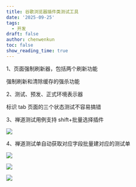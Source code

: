```yaml
---
title: 谷歌浏览器插件类测试工具
date: '2025-09-25'
tags:
  - 开发
draft: false
author: chenwenkun
toc: false
show_reading_time: true
---
```

1、页面强制刷新器，包括两个刷新功能

强制刷新和清除缓存的强杀功能

2、测试、预发、正式环境表示器

标识 tab 页面的三个状态测试不容易搞错

3、禅道测试用例支持 shift+批量选择插件

![](https://prod-files-secure.s3.us-west-2.amazonaws.com/c205fb54-92b2-4987-8be3-972b67d27acc/7ca8990d-2ef0-4ad6-8256-c807dbb8b3d5/image.png?X-Amz-Algorithm=AWS4-HMAC-SHA256&X-Amz-Content-Sha256=UNSIGNED-PAYLOAD&X-Amz-Credential=ASIAZI2LB4665MRZOCR2%2F20250928%2Fus-west-2%2Fs3%2Faws4_request&X-Amz-Date=20250928T005506Z&X-Amz-Expires=3600&X-Amz-Security-Token=IQoJb3JpZ2luX2VjECYaCXVzLXdlc3QtMiJHMEUCIQCST11hKzbx7ukP%2FGjMHi5Bm16A1SRWNUAPj%2Bx%2FfWcizAIgJb1Fcu1LHQ7KxKCVikwUtrlcPG2EhS71LzMFCcev8KwqiAQIr%2F%2F%2F%2F%2F%2F%2F%2F%2F%2F%2FARAAGgw2Mzc0MjMxODM4MDUiDDar5oSYDL4f8S2IoCrcA3QCoMrLyIfDlmkPhtoNsLw5BXm4i9ZO3SLjCGzQ1fSEDV0ykJI0d%2BJpqaC2F8GPt7PKm2YB%2BHVTBSEurevKF%2BQ9t%2BzPg8tGdckgaVDrCfa2ozu7CbfpGoiC3N4pmPfw%2FQlF9M4reGxAaYhjBew85iMqFQ8VuSl9XkMcgVmH2aX10XJYdpSBYzylbVk%2BXMJU6Koh7WbU2nir0gSS%2B9Mo7Eo3RFkCyVydFIiQElQi2%2B9yCCavPXnYUK%2BIJMn44CmhStX1e3KS1Nmi9iA95SBB%2FDoyN4lcDXe6jw2e2uXG0Zi7kgOUbMIsw9SwC2dww6e%2BGbYHGoWRlULHLD34t4LY9eqRB2uUC0%2FwEk16v0KJPMbmC5A0WgJ3EPlQj7Y897V9nMtqxttsCkFSUb5bAkjE%2B441pzYyeIv060h1AVdzg44CpfhTIVMaUAOPecqM1YTXe4WmePXILDmX%2FgvC6h5MjhOJ1MuMAujwYnRPba5KQY7QVketXJbagfQLbQtHIDd0bH7EG4DLE0eD7pqp9EXEyKL%2Fu9yNYcFvXIBOf5x38JGwCUvGldQuG8lZYMii8cupkrw6qurpjD1iipLdlWKPfwwx9YIp6kdJHfMgiMWzNvFvNkLA9bnFBtDuu65DMIm%2F4cYGOqUBVEPXebOJ3VCGLuqFkoiOBql2u3s836ixt8B4vUwsI%2B7Y6rvPt5TrC6S4WDCQdE5urGOBEesAnD%2FJMBRi2O3FuYUbhfgEsKcenii%2B4CwwuzXl1pTdi8a%2F%2Fr9MpQBc0t1HDg1xCYigj9AMUWqReqtz%2BH52DVe5iu7hYEVsUpN0JGExb81%2BbPfPl4cgDnYOz9P1yZ1kg6UYb3q%2BUCAYGf2Ecs8IOwA8&X-Amz-Signature=69d96ed94a7377638c6bf3afcf51169a899d9da3fb3f1e9c71772a997c5b0704&X-Amz-SignedHeaders=host&x-amz-checksum-mode=ENABLED&x-id=GetObject)

4、禅道测试单自动获取对应字段批量建对应的测试单

![](https://prod-files-secure.s3.us-west-2.amazonaws.com/c205fb54-92b2-4987-8be3-972b67d27acc/1ea39b01-dd1c-4a56-bb09-4fe87447f5c7/image.png?X-Amz-Algorithm=AWS4-HMAC-SHA256&X-Amz-Content-Sha256=UNSIGNED-PAYLOAD&X-Amz-Credential=ASIAZI2LB4665MRZOCR2%2F20250928%2Fus-west-2%2Fs3%2Faws4_request&X-Amz-Date=20250928T005506Z&X-Amz-Expires=3600&X-Amz-Security-Token=IQoJb3JpZ2luX2VjECYaCXVzLXdlc3QtMiJHMEUCIQCST11hKzbx7ukP%2FGjMHi5Bm16A1SRWNUAPj%2Bx%2FfWcizAIgJb1Fcu1LHQ7KxKCVikwUtrlcPG2EhS71LzMFCcev8KwqiAQIr%2F%2F%2F%2F%2F%2F%2F%2F%2F%2F%2FARAAGgw2Mzc0MjMxODM4MDUiDDar5oSYDL4f8S2IoCrcA3QCoMrLyIfDlmkPhtoNsLw5BXm4i9ZO3SLjCGzQ1fSEDV0ykJI0d%2BJpqaC2F8GPt7PKm2YB%2BHVTBSEurevKF%2BQ9t%2BzPg8tGdckgaVDrCfa2ozu7CbfpGoiC3N4pmPfw%2FQlF9M4reGxAaYhjBew85iMqFQ8VuSl9XkMcgVmH2aX10XJYdpSBYzylbVk%2BXMJU6Koh7WbU2nir0gSS%2B9Mo7Eo3RFkCyVydFIiQElQi2%2B9yCCavPXnYUK%2BIJMn44CmhStX1e3KS1Nmi9iA95SBB%2FDoyN4lcDXe6jw2e2uXG0Zi7kgOUbMIsw9SwC2dww6e%2BGbYHGoWRlULHLD34t4LY9eqRB2uUC0%2FwEk16v0KJPMbmC5A0WgJ3EPlQj7Y897V9nMtqxttsCkFSUb5bAkjE%2B441pzYyeIv060h1AVdzg44CpfhTIVMaUAOPecqM1YTXe4WmePXILDmX%2FgvC6h5MjhOJ1MuMAujwYnRPba5KQY7QVketXJbagfQLbQtHIDd0bH7EG4DLE0eD7pqp9EXEyKL%2Fu9yNYcFvXIBOf5x38JGwCUvGldQuG8lZYMii8cupkrw6qurpjD1iipLdlWKPfwwx9YIp6kdJHfMgiMWzNvFvNkLA9bnFBtDuu65DMIm%2F4cYGOqUBVEPXebOJ3VCGLuqFkoiOBql2u3s836ixt8B4vUwsI%2B7Y6rvPt5TrC6S4WDCQdE5urGOBEesAnD%2FJMBRi2O3FuYUbhfgEsKcenii%2B4CwwuzXl1pTdi8a%2F%2Fr9MpQBc0t1HDg1xCYigj9AMUWqReqtz%2BH52DVe5iu7hYEVsUpN0JGExb81%2BbPfPl4cgDnYOz9P1yZ1kg6UYb3q%2BUCAYGf2Ecs8IOwA8&X-Amz-Signature=a80bf67afb9fd73dd9f554437ecc1c597ccbcb427fa93373ab7de4dec6465e05&X-Amz-SignedHeaders=host&x-amz-checksum-mode=ENABLED&x-id=GetObject)

![](https://prod-files-secure.s3.us-west-2.amazonaws.com/c205fb54-92b2-4987-8be3-972b67d27acc/fa727f1d-546c-42aa-9508-d8d3d1275bcd/image.png?X-Amz-Algorithm=AWS4-HMAC-SHA256&X-Amz-Content-Sha256=UNSIGNED-PAYLOAD&X-Amz-Credential=ASIAZI2LB4665MRZOCR2%2F20250928%2Fus-west-2%2Fs3%2Faws4_request&X-Amz-Date=20250928T005506Z&X-Amz-Expires=3600&X-Amz-Security-Token=IQoJb3JpZ2luX2VjECYaCXVzLXdlc3QtMiJHMEUCIQCST11hKzbx7ukP%2FGjMHi5Bm16A1SRWNUAPj%2Bx%2FfWcizAIgJb1Fcu1LHQ7KxKCVikwUtrlcPG2EhS71LzMFCcev8KwqiAQIr%2F%2F%2F%2F%2F%2F%2F%2F%2F%2F%2FARAAGgw2Mzc0MjMxODM4MDUiDDar5oSYDL4f8S2IoCrcA3QCoMrLyIfDlmkPhtoNsLw5BXm4i9ZO3SLjCGzQ1fSEDV0ykJI0d%2BJpqaC2F8GPt7PKm2YB%2BHVTBSEurevKF%2BQ9t%2BzPg8tGdckgaVDrCfa2ozu7CbfpGoiC3N4pmPfw%2FQlF9M4reGxAaYhjBew85iMqFQ8VuSl9XkMcgVmH2aX10XJYdpSBYzylbVk%2BXMJU6Koh7WbU2nir0gSS%2B9Mo7Eo3RFkCyVydFIiQElQi2%2B9yCCavPXnYUK%2BIJMn44CmhStX1e3KS1Nmi9iA95SBB%2FDoyN4lcDXe6jw2e2uXG0Zi7kgOUbMIsw9SwC2dww6e%2BGbYHGoWRlULHLD34t4LY9eqRB2uUC0%2FwEk16v0KJPMbmC5A0WgJ3EPlQj7Y897V9nMtqxttsCkFSUb5bAkjE%2B441pzYyeIv060h1AVdzg44CpfhTIVMaUAOPecqM1YTXe4WmePXILDmX%2FgvC6h5MjhOJ1MuMAujwYnRPba5KQY7QVketXJbagfQLbQtHIDd0bH7EG4DLE0eD7pqp9EXEyKL%2Fu9yNYcFvXIBOf5x38JGwCUvGldQuG8lZYMii8cupkrw6qurpjD1iipLdlWKPfwwx9YIp6kdJHfMgiMWzNvFvNkLA9bnFBtDuu65DMIm%2F4cYGOqUBVEPXebOJ3VCGLuqFkoiOBql2u3s836ixt8B4vUwsI%2B7Y6rvPt5TrC6S4WDCQdE5urGOBEesAnD%2FJMBRi2O3FuYUbhfgEsKcenii%2B4CwwuzXl1pTdi8a%2F%2Fr9MpQBc0t1HDg1xCYigj9AMUWqReqtz%2BH52DVe5iu7hYEVsUpN0JGExb81%2BbPfPl4cgDnYOz9P1yZ1kg6UYb3q%2BUCAYGf2Ecs8IOwA8&X-Amz-Signature=438771b58311568f923dbceb5713f3358901b422b4c12df7f741030e59f19427&X-Amz-SignedHeaders=host&x-amz-checksum-mode=ENABLED&x-id=GetObject)

![](https://prod-files-secure.s3.us-west-2.amazonaws.com/c205fb54-92b2-4987-8be3-972b67d27acc/2a374ca8-3be3-4978-8ee1-2331f1db0267/image.png?X-Amz-Algorithm=AWS4-HMAC-SHA256&X-Amz-Content-Sha256=UNSIGNED-PAYLOAD&X-Amz-Credential=ASIAZI2LB4665MRZOCR2%2F20250928%2Fus-west-2%2Fs3%2Faws4_request&X-Amz-Date=20250928T005506Z&X-Amz-Expires=3600&X-Amz-Security-Token=IQoJb3JpZ2luX2VjECYaCXVzLXdlc3QtMiJHMEUCIQCST11hKzbx7ukP%2FGjMHi5Bm16A1SRWNUAPj%2Bx%2FfWcizAIgJb1Fcu1LHQ7KxKCVikwUtrlcPG2EhS71LzMFCcev8KwqiAQIr%2F%2F%2F%2F%2F%2F%2F%2F%2F%2F%2FARAAGgw2Mzc0MjMxODM4MDUiDDar5oSYDL4f8S2IoCrcA3QCoMrLyIfDlmkPhtoNsLw5BXm4i9ZO3SLjCGzQ1fSEDV0ykJI0d%2BJpqaC2F8GPt7PKm2YB%2BHVTBSEurevKF%2BQ9t%2BzPg8tGdckgaVDrCfa2ozu7CbfpGoiC3N4pmPfw%2FQlF9M4reGxAaYhjBew85iMqFQ8VuSl9XkMcgVmH2aX10XJYdpSBYzylbVk%2BXMJU6Koh7WbU2nir0gSS%2B9Mo7Eo3RFkCyVydFIiQElQi2%2B9yCCavPXnYUK%2BIJMn44CmhStX1e3KS1Nmi9iA95SBB%2FDoyN4lcDXe6jw2e2uXG0Zi7kgOUbMIsw9SwC2dww6e%2BGbYHGoWRlULHLD34t4LY9eqRB2uUC0%2FwEk16v0KJPMbmC5A0WgJ3EPlQj7Y897V9nMtqxttsCkFSUb5bAkjE%2B441pzYyeIv060h1AVdzg44CpfhTIVMaUAOPecqM1YTXe4WmePXILDmX%2FgvC6h5MjhOJ1MuMAujwYnRPba5KQY7QVketXJbagfQLbQtHIDd0bH7EG4DLE0eD7pqp9EXEyKL%2Fu9yNYcFvXIBOf5x38JGwCUvGldQuG8lZYMii8cupkrw6qurpjD1iipLdlWKPfwwx9YIp6kdJHfMgiMWzNvFvNkLA9bnFBtDuu65DMIm%2F4cYGOqUBVEPXebOJ3VCGLuqFkoiOBql2u3s836ixt8B4vUwsI%2B7Y6rvPt5TrC6S4WDCQdE5urGOBEesAnD%2FJMBRi2O3FuYUbhfgEsKcenii%2B4CwwuzXl1pTdi8a%2F%2Fr9MpQBc0t1HDg1xCYigj9AMUWqReqtz%2BH52DVe5iu7hYEVsUpN0JGExb81%2BbPfPl4cgDnYOz9P1yZ1kg6UYb3q%2BUCAYGf2Ecs8IOwA8&X-Amz-Signature=b8435bc4863b20f7529bd1b1ff9d4f1fac098c329baa1b04dc768ba8255eafaa&X-Amz-SignedHeaders=host&x-amz-checksum-mode=ENABLED&x-id=GetObject)
